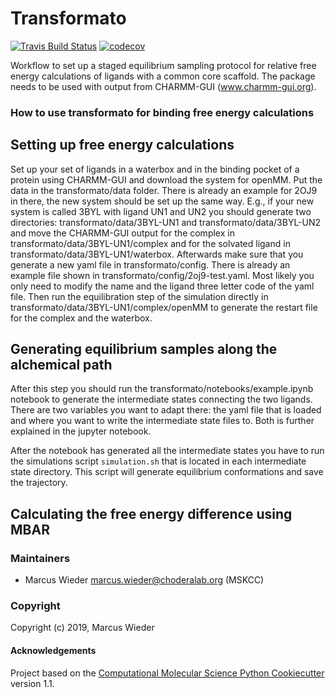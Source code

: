 Transformato
==============================
[//]: # (Badges)
[![Travis Build Status](https://travis-ci.org/wiederm/transformato.png)](https://travis-ci.org/wiederm/transformato)
[![codecov](https://codecov.io/gh/wiederm/transformato/branch/master/graph/badge.svg)](https://codecov.io/gh/wiederm/transformato/branch/master)

Workflow to set up a staged equilibrium sampling protocol for relative free energy calculations of ligands with a common core scaffold. The package needs to be used with output from CHARMM-GUI (www.charmm-gui.org).

### How to use transformato for binding free energy calculations

## Setting up free energy calculations
Set up your set of ligands in a waterbox and in the binding pocket of a protein using CHARMM-GUI and download the system for openMM. Put the data in the transformato/data folder. There is already an example for 2OJ9 in there, the new system should be set up the same way. E.g., if your new system is called 3BYL with ligand UN1 and UN2 you should generate two directories: transformato/data/3BYL-UN1 and transformato/data/3BYL-UN2 and move the CHARMM-GUI output for the complex in transformato/data/3BYL-UN1/complex and for the solvated ligand in transformato/data/3BYL-UN1/waterbox. Afterwards make sure that you generate a new yaml file in transformato/config. There is already an example file shown in transformato/config/2oj9-test.yaml. Most likely you only need to modify the name and the ligand three letter code of the yaml file. Then run the equilibration step of the simulation directly in transformato/data/3BYL-UN1/complex/openMM to generate the restart file for the complex and the waterbox.
## Generating equilibrium samples along the alchemical path 
After this step you should run the transformato/notebooks/example.ipynb notebook to generate the intermediate states connecting the two ligands. There are two variables you want to adapt there: the yaml file that is loaded and where you want to write the intermediate state files to. Both is further explained in the jupyter notebook.

After the notebook has generated all the intermediate states you have to run the simulations script `simulation.sh` that is located in each intermediate state directory. This script will generate equilibrium conformations and save the trajectory.
## Calculating the free energy difference using MBAR

### Maintainers

- Marcus Wieder <marcus.wieder@choderalab.org> (MSKCC)


### Copyright

Copyright (c) 2019, Marcus Wieder


#### Acknowledgements
 
Project based on the 
[Computational Molecular Science Python Cookiecutter](https://github.com/molssi/cookiecutter-cms) version 1.1.
